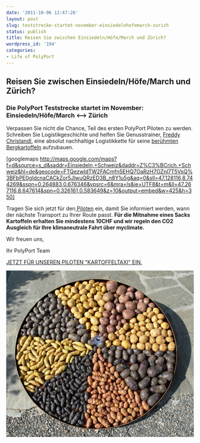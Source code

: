 ```yaml
---
date: '2011-10-06 12:47:26'
layout: post
slug: teststrecke-startet-november-einsiedelnhofemarch-zurich
status: publish
title: Reisen Sie zwischen Einsiedeln/Höfe/March und Zürich?
wordpress_id: '194'
categories:
- Life of PolyPort
---
```


## **Reisen Sie zwischen Einsiedeln/Höfe/March und Zürich?**

### Die PolyPort Teststrecke startet im November: Einsiedeln/Höfe/March <--> Zürich



Verpassen Sie nicht die Chance, Teil des ersten PolyPort Piloten zu werden. Schreiben Sie Logistikgeschichte und helfen Sie Genusstrainer, [Freddy Christandl](http://www.christandl.ch/), eine absolut nachhaltige Logistikkette für seine [berühmten Bergkartoffeln](http://www.christandl.ch/bergkartoffeln.html) aufzubauen.






[googlemaps http://maps.google.com/maps?f=d&source=s_d&saddr=Einsiedeln,+Schweiz&daddr=Z%C3%BCrich,+Schweiz&hl=de&geocode=FTQezwIdTW2FACmfn5EHQ7OaRzH7OZnl7T5VsQ%3BFbPE0gIdcnaCACkZor5JlwuQRzED3B_n8Y1u5g&aq=0&sll=47.128116,8.744269&sspn=0.264883,0.676346&vpsrc=6&mra=ls&ie=UTF8&t=m&ll=47.267116,8.647614&spn=0.326161,0.583649&z=10&output=embed&w=425&h=350]





Tragen Sie sich jetzt für den[ Piloten](http://www.kartoffeltaxi.ch) ein, damit Sie informiert werden, wann der nächste Transport zu Ihrer Route passt. **Für die Mitnahme eines Sacks Kartoffeln erhalten Sie mindestens 10CHF und wir regeln den CO2 Ausgleich für Ihre klimaneutrale Fahrt über myclimate.**

Wir freuen uns,

Ihr PolyPort Team

[JETZT FÜR UNSEREN PILOTEN "KARTOFFELTAXI" EIN.](http://www.kartoffeltaxi.ch)

![Kartoffelvielfalt](/img/kartoffel_vielfalt2.jpg "Kartoffelvielfalt")
